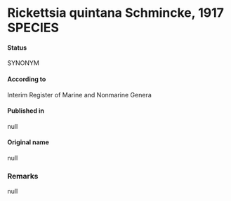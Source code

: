 # Rickettsia quintana Schmincke, 1917 SPECIES

#### Status
SYNONYM

#### According to
Interim Register of Marine and Nonmarine Genera

#### Published in
null

#### Original name
null

### Remarks
null